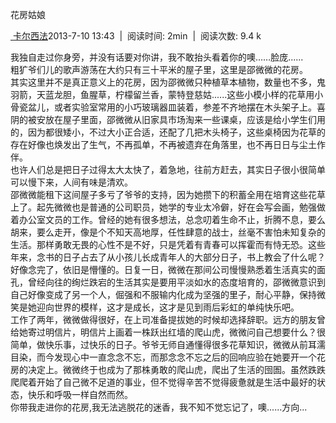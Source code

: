 花房姑娘

[ 卡尔西法](https://pianke.me/pages/user/user.html?uid=134897)2013-7-10
13:43  |  阅读时间: 2min  |  阅读次数: 9.4 k

我独自走过你身旁，并没有话要对你讲，我不敢抬头看着你的噢……脸庞......\
粗犷爷们儿的歌声游荡在大约只有三十平米的屋子里，这里是邵微微的花房。\
其实这里并不是真正意义上的花房，因为邵微微只种植草本植物，数量也不多，鬼羽箭，天蓝龙胆，鱼腥草，柠檬留兰香，蒙特登慈姑......这些小模小样的花草用小骨瓷盆儿，或者实验室常用的小巧玻璃器皿装着，参差不齐地摆在木头架子上。喜阴的被安放在屋子里面，邵微微从旧家具市场淘来一些课桌，应该是给小学生们用的，因为都很矮小，不过大小正合适，还配了几把木头椅子，这些桌椅因为花草的存在好像也焕发出了生气，不再孤单，不再被遗弃在角落里，也不再日日与尘土作伴。\
也许人们总是把日子过得太大太快了，着急地，往前方赶去，其实日子很小很简单可以慢下来，人间有味是清欢。\
邵微微能租下这间屋子多亏了爷爷的支持，因为她攒下的积蓄全用在培育这些花草上了。起先微微也是普通的公司职员，她学的专业太冷僻，好在会写会画，勉强做着办公室文员的工作。曾经的她有很多想法，总念叨着生命不止，折腾不息，要么胡来，要么走开，像是个不知天高地厚，任性肆意的战士，丝毫不害怕未知复杂的生活。那样勇敢无畏的心性不是不好，只是凭着有青春可以挥霍而有恃无恐。这些年来，念书的日子占去了从小孩儿长成青年人的大部分日子，书上教会了什么呢？好像念完了，依旧是懵懂的。日复一日，微微在那间公司慢慢熟悉着生活真实的面孔，曾经向往的绚烂跌宕的生活其实是要用平淡如水的态度培育的，邵微微意识到自己好像变成了另一个人，倔强和不服输内化成为坚强的里子，耐心平静，保持微笑是她迎向世界的模样，这才是成长，这才是见到雨后彩虹的单纯快乐吧。\
工作了两年，微微做得很好，在上司准备提拔她的时候却选择辞职。远方的朋友曾给她寄过明信片，明信片上画着一株跃出红墙的爬山虎，微微问自己想要什么？很简单，做快乐事，过快乐的日子。爷爷无师自通懂得很多花草知识，微微从前耳濡目染，而今发现心中一直念念不忘，而那念念不忘之后的回响应验在她要开一个花房的决定上。微微终于也成为了那株勇敢的爬山虎，爬出了生活的囹圄。虽然跌跌爬爬着开始了自己微不足道的事业，但不觉得辛苦不觉得疲惫就是生活中最好的状态，快乐和呼吸一样自然而然。\
你带我走进你的花房,我无法逃脱花的迷香，我不知不觉忘记了，噢......方向...
